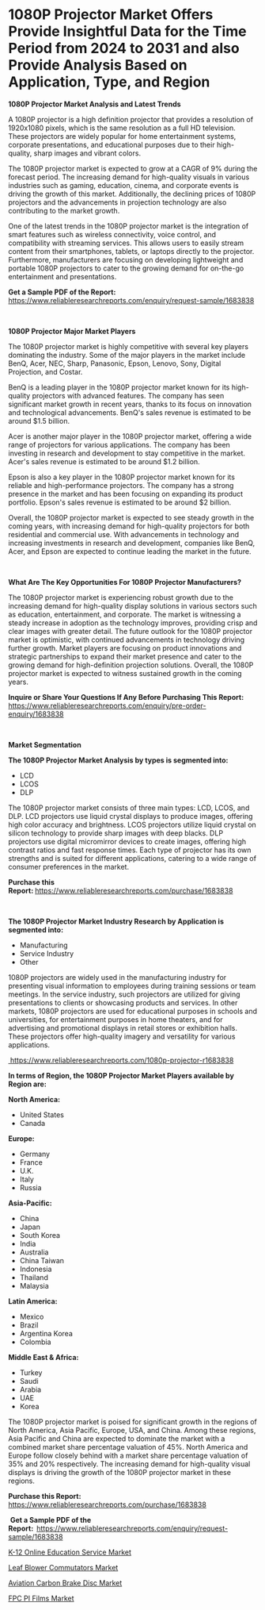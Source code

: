 <p><h1>1080P Projector Market Offers Provide Insightful Data for the Time Period from 2024 to 2031 and also Provide Analysis Based on Application, Type, and Region</h1></p><p><strong>1080P Projector Market Analysis and Latest Trends</strong></p>
<p><p>A 1080P projector is a high definition projector that provides a resolution of 1920x1080 pixels, which is the same resolution as a full HD television. These projectors are widely popular for home entertainment systems, corporate presentations, and educational purposes due to their high-quality, sharp images and vibrant colors.</p><p>The 1080P projector market is expected to grow at a CAGR of 9% during the forecast period. The increasing demand for high-quality visuals in various industries such as gaming, education, cinema, and corporate events is driving the growth of this market. Additionally, the declining prices of 1080P projectors and the advancements in projection technology are also contributing to the market growth.</p><p>One of the latest trends in the 1080P projector market is the integration of smart features such as wireless connectivity, voice control, and compatibility with streaming services. This allows users to easily stream content from their smartphones, tablets, or laptops directly to the projector. Furthermore, manufacturers are focusing on developing lightweight and portable 1080P projectors to cater to the growing demand for on-the-go entertainment and presentations.</p></p>
<p><strong>Get a Sample PDF of the Report:&nbsp;</strong> <a href="https://www.reliableresearchreports.com/enquiry/request-sample/1683838">https://www.reliableresearchreports.com/enquiry/request-sample/1683838</a></p>
<p>&nbsp;</p>
<p><strong>1080P Projector Major Market Players</strong></p>
<p><p>The 1080P projector market is highly competitive with several key players dominating the industry. Some of the major players in the market include BenQ, Acer, NEC, Sharp, Panasonic, Epson, Lenovo, Sony, Digital Projection, and Costar.</p><p>BenQ is a leading player in the 1080P projector market known for its high-quality projectors with advanced features. The company has seen significant market growth in recent years, thanks to its focus on innovation and technological advancements. BenQ's sales revenue is estimated to be around $1.5 billion.</p><p>Acer is another major player in the 1080P projector market, offering a wide range of projectors for various applications. The company has been investing in research and development to stay competitive in the market. Acer's sales revenue is estimated to be around $1.2 billion.</p><p>Epson is also a key player in the 1080P projector market known for its reliable and high-performance projectors. The company has a strong presence in the market and has been focusing on expanding its product portfolio. Epson's sales revenue is estimated to be around $2 billion.</p><p>Overall, the 1080P projector market is expected to see steady growth in the coming years, with increasing demand for high-quality projectors for both residential and commercial use. With advancements in technology and increasing investments in research and development, companies like BenQ, Acer, and Epson are expected to continue leading the market in the future.</p></p>
<p>&nbsp;</p>
<p><strong>What Are The Key Opportunities For 1080P Projector Manufacturers?</strong></p>
<p><p>The 1080P projector market is experiencing robust growth due to the increasing demand for high-quality display solutions in various sectors such as education, entertainment, and corporate. The market is witnessing a steady increase in adoption as the technology improves, providing crisp and clear images with greater detail. The future outlook for the 1080P projector market is optimistic, with continued advancements in technology driving further growth. Market players are focusing on product innovations and strategic partnerships to expand their market presence and cater to the growing demand for high-definition projection solutions. Overall, the 1080P projector market is expected to witness sustained growth in the coming years.</p></p>
<p><strong>Inquire or Share Your Questions If Any Before Purchasing This Report:</strong> <a href="https://www.reliableresearchreports.com/enquiry/pre-order-enquiry/1683838">https://www.reliableresearchreports.com/enquiry/pre-order-enquiry/1683838</a></p>
<p>&nbsp;</p>
<p><strong>Market Segmentation</strong></p>
<p><strong>The 1080P Projector Market Analysis by types is segmented into:</strong></p>
<p><ul><li>LCD</li><li>LCOS</li><li>DLP</li></ul></p>
<p><p>The 1080P projector market consists of three main types: LCD, LCOS, and DLP. LCD projectors use liquid crystal displays to produce images, offering high color accuracy and brightness. LCOS projectors utilize liquid crystal on silicon technology to provide sharp images with deep blacks. DLP projectors use digital micromirror devices to create images, offering high contrast ratios and fast response times. Each type of projector has its own strengths and is suited for different applications, catering to a wide range of consumer preferences in the market.</p></p>
<p><strong>Purchase this Report:&nbsp;</strong><a href="https://www.reliableresearchreports.com/purchase/1683838">https://www.reliableresearchreports.com/purchase/1683838</a></p>
<p>&nbsp;</p>
<p><strong>The 1080P Projector Market Industry Research by Application is segmented into:</strong></p>
<p><ul><li>Manufacturing</li><li>Service Industry</li><li>Other</li></ul></p>
<p><p>1080P projectors are widely used in the manufacturing industry for presenting visual information to employees during training sessions or team meetings. In the service industry, such projectors are utilized for giving presentations to clients or showcasing products and services. In other markets, 1080P projectors are used for educational purposes in schools and universities, for entertainment purposes in home theaters, and for advertising and promotional displays in retail stores or exhibition halls. These projectors offer high-quality imagery and versatility for various applications.</p></p>
<p><a href="https://www.reliableresearchreports.com/1080p-projector-r1683838">&nbsp;https://www.reliableresearchreports.com/1080p-projector-r1683838</a></p>
<p><strong>In terms of Region, the 1080P Projector Market Players available by Region are:</strong></p>
<p>
    <p> <strong> North America: </strong>
        <ul>
            <li>United States</li>
            <li>Canada</li>
        </ul>
        </p> 
    <p> <strong> Europe: </strong>
        <ul>
            <li>Germany</li>
            <li>France</li>
            <li>U.K.</li>
            <li>Italy</li>
            <li>Russia</li>
        </ul>
        </p> 
    <p> <strong> Asia-Pacific: </strong>
        <ul>
            <li>China</li>
            <li>Japan</li>
            <li>South Korea</li>
            <li>India</li>
            <li>Australia</li>
            <li>China Taiwan</li>
            <li>Indonesia</li>
            <li>Thailand</li>
            <li>Malaysia</li>
        </ul>
        </p> 
    <p> <strong> Latin America: </strong>
        <ul>
            <li>Mexico</li>
            <li>Brazil</li>
            <li>Argentina Korea</li>
            <li>Colombia</li>
        </ul>
        </p> 
    <p> <strong> Middle East & Africa: </strong>
        <ul>
            <li>Turkey</li>
            <li>Saudi</li>
            <li>Arabia</li>
            <li>UAE</li>
            <li>Korea</li>
        </ul>
    </p>
    </p>
<p><p>The 1080P projector market is poised for significant growth in the regions of North America, Asia Pacific, Europe, USA, and China. Among these regions, Asia Pacific and China are expected to dominate the market with a combined market share percentage valuation of 45%. North America and Europe follow closely behind with a market share percentage valuation of 35% and 20% respectively. The increasing demand for high-quality visual displays is driving the growth of the 1080P projector market in these regions.</p></p>
<p><strong>Purchase this Report: </strong><a href="https://www.reliableresearchreports.com/purchase/1683838">https://www.reliableresearchreports.com/purchase/1683838</a></p>
<p>&nbsp;<strong>Get a Sample PDF of the Report:&nbsp;&nbsp;</strong><a href="https://www.reliableresearchreports.com/enquiry/request-sample/1683838">https://www.reliableresearchreports.com/enquiry/request-sample/1683838</a></p>
<p><strong></strong></p>
<p><p><a href="https://medium.com/@kathleenjacksond65/k-12-online-education-service-market-size-growth-trends-statistics-forecasts-2024-2031-65e2c7e52716">K-12 Online Education Service Market</a></p><p><a href="https://github.com/caylechardson65746/Market-Research-Report-List-1/blob/main/leaf-blower-commutators-market.md">Leaf Blower Commutators Market</a></p><p><a href="https://medium.com/@jeniw10236654655/analyzing-aviation-carbon-brake-disc-market-dynamics-and-growth-drivers-and-forecasted-for-period-7e3e1b427bf7">Aviation Carbon Brake Disc Market</a></p><p><a href="https://github.com/hskmn/Market-Research-Report-List-1/blob/main/fpc-pi-films-market.md">FPC PI Films Market</a></p></p>